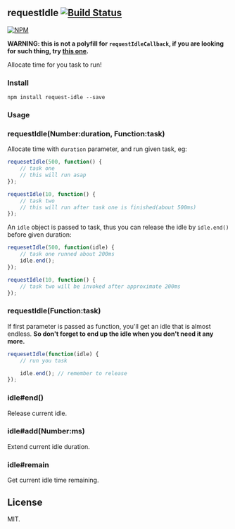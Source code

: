 ## requestIdle [![Build Status](https://travis-ci.org/idiotWu/requestIdle.svg?branch=master)](https://travis-ci.org/idiotWu/requestIdle)

[![NPM](https://nodei.co/npm/request-idle.png)](https://nodei.co/npm/request-idle)

**WARNING: this is not a polyfill for `requestIdleCallback`, if you are looking for such thing, try [this one](https://github.com/PixelsCommander/requestIdleCallback-polyfill).**

Allocate time for you task to run!

### Install

```
npm install request-idle --save
```

### Usage

### requestIdle(Number:duration, Function:task)

Allocate time with `duration` parameter, and run given task, eg:

```javascript
requesetIdle(500, function() {
    // task one
    // this will run asap
});

requestIdle(10, function() {
    // task two
    // this will run after task one is finished(about 500ms)
});

```

An `idle` object is passed to task, thus you can release the idle by `idle.end()` before given duration:

```javascript
requesetIdle(500, function(idle) {
    // task one runned about 200ms
    idle.end();
});

requestIdle(10, function() {
    // task two will be invoked after approximate 200ms
});

```

### requestIdle(Function:task)

If first parameter is passed as function, you'll get an idle that is almost endless. **So don't forget to end up the idle when you don't need it any more.**

```javascript
requesetIdle(function(idle) {
    // run you task

    idle.end(); // remember to release
});
```

### idle#end()

Release current idle.

### idle#add(Number:ms)

Extend current idle duration.

### idle#remain

Get current idle time remaining.

## License

MIT.
